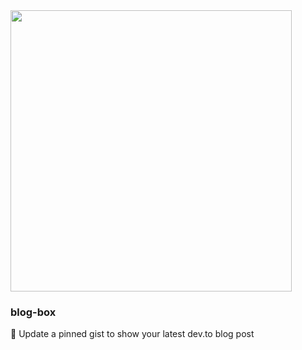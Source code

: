 <img src="https://user-images.githubusercontent.com/31800695/95653499-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.png" width="450" />

### blog-box

📝 Update a pinned gist to show your latest dev.to blog post
